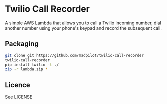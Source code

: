 # Twilio Call Recorder

A simple AWS Lambda that allows you to call a Twilio incoming number, dial another number using your phone's keypad and record the subsequent call.

## Packaging

```bash
git clone git https://github.com/madpilot/twilio-call-recorder
twilio-call-recorder
pip install twilio -t ./
zip -r lambda.zip *
```

## Licence

See LICENSE
